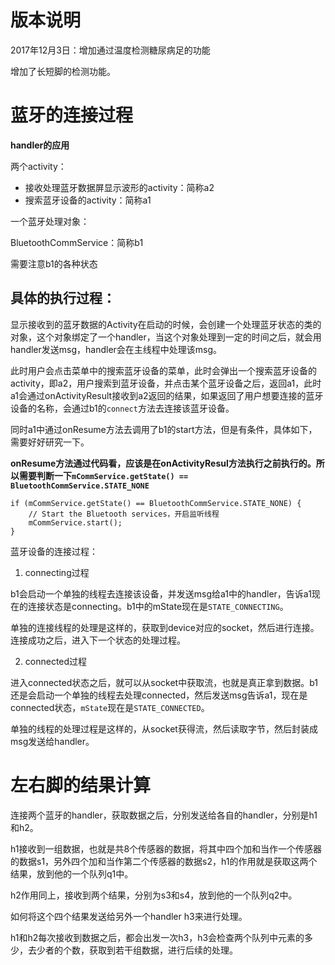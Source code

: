 # 版本说明

2017年12月3日：增加通过温度检测糖尿病足的功能

增加了长短脚的检测功能。

# 蓝牙的连接过程

**handler的应用**

两个activity：

- 接收处理蓝牙数据屏显示波形的activity：简称a2
- 搜索蓝牙设备的activity：简称a1

一个蓝牙处理对象：

BluetoothCommService：简称b1

需要注意b1的各种状态

## 具体的执行过程：

显示接收到的蓝牙数据的Activity在启动的时候，会创建一个处理蓝牙状态的类的对象，这个对象绑定了一个handler，当这个对象处理到一定的时间之后，就会用handler发送msg，handler会在主线程中处理该msg。

此时用户会点击菜单中的搜索蓝牙设备的菜单，此时会弹出一个搜索蓝牙设备的activity，即a2，用户搜索到蓝牙设备，并点击某个蓝牙设备之后，返回a1，此时a1会通过onActivityResult接收到a2返回的结果，如果返回了用户想要连接的蓝牙设备的名称，会通过b1的`connect`方法去连接该蓝牙设备。

同时a1中通过onResume方法去调用了b1的start方法，但是有条件，具体如下，需要好好研究一下。

**onResume方法通过代码看，应该是在onActivityResul方法执行之前执行的。所以需要判断一下`mCommService.getState() == BluetoothCommService.STATE_NONE`**

```$xslt
if (mCommService.getState() == BluetoothCommService.STATE_NONE) {
    // Start the Bluetooth services，开启监听线程
    mCommService.start();
}
```

蓝牙设备的连接过程：

1. connecting过程

b1会启动一个单独的线程去连接该设备，并发送msg给a1中的handler，告诉a1现在的连接状态是connecting。b1中的mState现在是`STATE_CONNECTING`。

单独的连接线程的处理是这样的，获取到device对应的socket，然后进行连接。连接成功之后，进入下一个状态的处理过程。

2. connected过程

进入connected状态之后，就可以从socket中获取流，也就是真正拿到数据。b1还是会启动一个单独的线程去处理connected，然后发送msg告诉a1，现在是connected状态，`mState`现在是`STATE_CONNECTED`。

单独的线程的处理过程是这样的，从socket获得流，然后读取字节，然后封装成msg发送给handler。

# 左右脚的结果计算

连接两个蓝牙的handler，获取数据之后，分别发送给各自的handler，分别是h1和h2。

h1接收到一组数据，也就是共8个传感器的数据，将其中四个加和当作一个传感器的数据s1，另外四个加和当作第二个传感器的数据s2，h1的作用就是获取这两个结果，放到他的一个队列q1中。

h2作用同上，接收到两个结果，分别为s3和s4，放到他的一个队列q2中。

如何将这个四个结果发送给另外一个handler h3来进行处理。

h1和h2每次接收到数据之后，都会出发一次h3，h3会检查两个队列中元素的多少，去少者的个数，获取到若干组数据，进行后续的处理。



